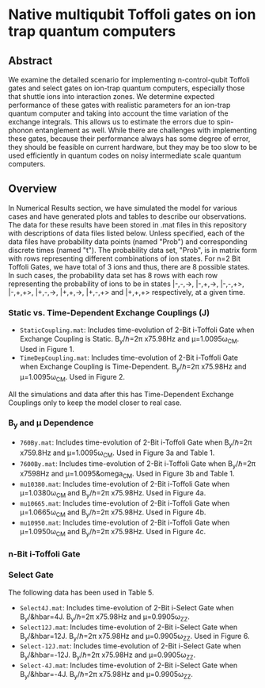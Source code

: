 # Native multiqubit Toffoli gates on ion trap quantum computers

## Abstract
We examine the detailed scenario for implementing n-control-qubit Toffoli gates and select gates on ion-trap quantum computers, especially those that shuttle ions into interaction zones. We determine expected performance of these gates with realistic parameters for an ion-trap quantum computer and taking into account the time variation of the exchange integrals. This allows us to estimate the errors due to spin-phonon entanglement as well. While there are challenges with implementing these gates, because their performance always has some degree of error, they should be feasible on current hardware, but they may be too slow to be used efficiently in quantum codes on noisy intermediate scale quantum computers.

## Overview

In Numerical Results section, we have simulated the model for various cases and have generated plots and tables to describe our observations. The data for these results have been stored in .mat files in this repository with descriptions of data files listed below. 
Unless specified, each of the data files have probability data points (named "Prob") and corresponding discrete times (named "t"). The probability data set, "Prob", is in matrix form with rows representing different combinations of ion states. For n=2 Bit Toffoli Gates, we have total of 3 ions and thus, there are 8 possible states. In such cases, the probability data set has 8 rows with each row representing the probability of ions to be in states |-,-,->, |-,+,->, |-,-,+>, |-,+,+>, |+,-,->, |+,+,->, |+,-,+> and |+,+,+> respectively, at a given time. 

### Static vs. Time-Dependent Exchange Couplings (J)

* `StaticCoupling.mat`: Includes time-evolution of 2-Bit i-Toffoli Gate when Exchange Coupling is Static. B<sub>y</sub>/&hbar;=2&pi; x75.98Hz and &mu;=1.0095&omega;<sub>CM</sub>. Used in Figure 1. 
* `TimeDepCoupling.mat`: Includes time-evolution of 2-Bit i-Toffoli Gate when Exchange Coupling is Time-Dependent. B<sub>y</sub>/&hbar;=2&pi; x75.98Hz and &mu;=1.0095&omega;<sub>CM</sub>. Used in Figure 2. 

All the simulations and data after this has Time-Dependent Exchange Couplings only to keep the model closer to real case.

### B<sub>y</sub> and &mu; Dependence

* `760By.mat`: Includes time-evolution of 2-Bit i-Toffoli Gate when B<sub>y</sub>/&hbar;=2&pi; x759.8Hz and &mu;=1.0095&omega;<sub>CM</sub>. Used in Figure 3a and Table 1.
* `7600By.mat`: Includes time-evolution of 2-Bit i-Toffoli Gate when B<sub>y</sub>/&hbar;=2&pi; x7598Hz and &mu;=1.0095&omega<sub>CM</sub>. Used in Figure 3b and Table 1. 
* `mu10380.mat`: Includes time-evolution of 2-Bit i-Toffoli Gate when &mu;=1.0380&omega;<sub>CM</sub> and B<sub>y</sub>/&hbar;=2&pi; x75.98Hz. Used in Figure 4a.
* `mu10665.mat`: Includes time-evolution of 2-Bit i-Toffoli Gate when &mu;=1.0665&omega;<sub>CM</sub> and B<sub>y</sub>/&hbar;=2&pi; x75.98Hz. Used in Figure 4b.
* `mu10950.mat`: Includes time-evolution of 2-Bit i-Toffoli Gate when &mu;=1.0950&omega;<sub>CM</sub> and B<sub>y</sub>/&hbar;=2&pi; x75.98Hz. Used in Figure 4c.

### n-Bit i-Toffoli Gate

### Select Gate

The following data has been used in Table 5.

* `Select4J.mat`: Includes time-evolution of 2-Bit i-Select Gate when B<sub>y</sub>/&hbar=4J. B<sub>y</sub>/&hbar;=2&pi; x75.98Hz and &mu;=0.9905&omega;<sub>ZZ</sub>.
* `Select12J.mat`: Includes time-evolution of 2-Bit i-Select Gate when B<sub>y</sub>/&hbar=12J. B<sub>y</sub>/&hbar;=2&pi; x75.98Hz and &mu;=0.9905&omega;<sub>ZZ</sub>. Used in Figure 6.
* `Select-12J.mat`: Includes time-evolution of 2-Bit i-Select Gate when B<sub>y</sub>/&hbar=-12J. B<sub>y</sub>/&hbar;=2&pi; x75.98Hz and &mu;=0.9905&omega;<sub>ZZ</sub>.
* `Select-4J.mat`: Includes time-evolution of 2-Bit i-Select Gate when B<sub>y</sub>/&hbar=-4J. B<sub>y</sub>/&hbar;=2&pi; x75.98Hz and &mu;=0.9905&omega;<sub>ZZ</sub>.
